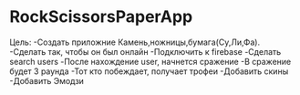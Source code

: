 # RockScissorsPaperApp

Цель:
  -Создать приложние Камень,ножницы,бумага(Су,Ли,Фа). 
  -Сделать так, чтобы он был онлайн
  -Подключить к firebase
  -Сделать search users
  -После нахождение user, начнется сражение
  -В сражение будет 3 раунда
  -Тот кто побеждает, получает трофеи
  -Добавить скины
  -Добавить Эмодзи
